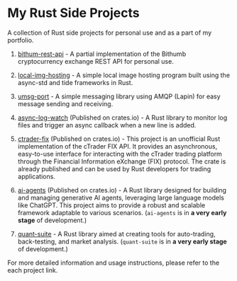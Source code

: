 # My Rust Side Projects

A collection of Rust side projects for personal use and as a part of my portfolio.

1. [bithum-rest-api](https://github.com/geminik23/bithum-rest-api) - A partial implementation of the Bithumb cryptocurrency exchange REST API for personal use.

2. [local-img-hosting](https://github.com/geminik23/local-img-hosting) - A simple local image hosting program built using the async-std and tide frameworks in Rust.

3. [umsg-port](https://github.com/geminik23/umsg-port) - A simple messaging library using AMQP (Lapin) for easy message sending and receiving.

4. [async-log-watch](https://github.com/geminik23/async-log-watch) (Published on crates.io) - A Rust library to monitor log files and trigger an async callback when a new line is added.

5. [ctrader-fix](https://github.com/geminik23/ctrader-fix) (Published on crates.io) - This project is an unofficial Rust implementation of the cTrader FIX API. It provides an asynchronous, easy-to-use interface for interacting with the cTrader trading platform through the Financial Information eXchange (FIX) protocol. The crate is already published and can be used by Rust developers for trading applications.

6. [ai-agents](https://github.com/geminik23/ai-agents) (Published on crates.io) - A Rust library designed for building and managing generative AI agents, leveraging large language models like ChatGPT. This project aims to provide a robust and scalable framework adaptable to various scenarios. (`ai-agents` is in **a very early stage** of development.)

7. [quant-suite](https://github.com/geminik23/quant-suite) - A Rust library aimed at creating tools for auto-trading, back-testing, and market analysis. (`quant-suite` is in **a very early stage** of development.)

For more detailed information and usage instructions, please refer to the each project link.

